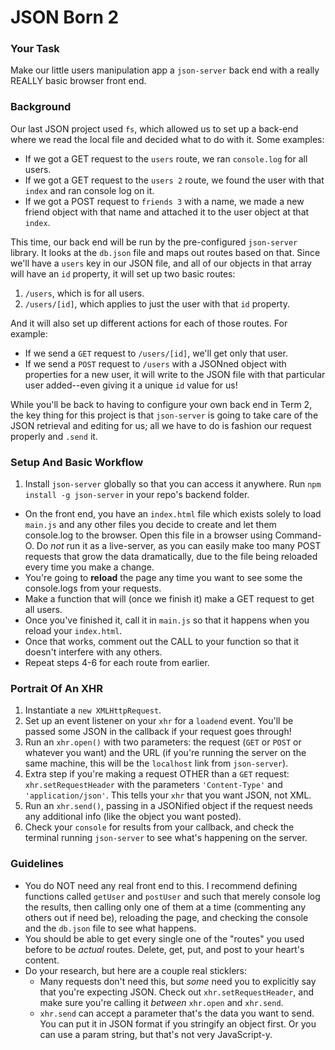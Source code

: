# JSON Born 2


### Your Task

Make our little users manipulation app a `json-server` back end with a really REALLY basic browser front end.


### Background

Our last JSON project used `fs`, which allowed us to set up a back-end where we read the local file and decided what to do with it. Some examples:

* If we got a GET request to the `users` route, we ran `console.log` for all users.
* If we got a GET request to the `users 2` route, we found the user with that `index` and ran console log on it.
* If we got a POST request to `friends 3` with a name, we made a new friend object with that name and attached it to the user object at that `index`.

This time, our back end will be run by the pre-configured `json-server` library. It looks at the `db.json` file and maps out routes based on that. Since we'll have a `users` key in our JSON file, and all of our objects in that array will have an `id` property, it will set up two basic routes:

1. `/users`, which is for all users.
2. `/users/[id]`, which applies to just the user with that `id` property.

And it will also set up different actions for each of those routes. For example:

* If we send a `GET` request to `/users/[id]`, we'll get only that user.
* If we send a `POST` request to `/users` with a JSONned object with properties for a new user, it will write to the JSON file with that particular user added--even giving it a unique `id` value for us!

While you'll be back to having to configure your own back end in Term 2, the key thing for this project is that `json-server` is going to take care of the JSON retrieval and editing for us; all we have to do is fashion our request properly and `.send` it.


### Setup And Basic Workflow

1. Install `json-server` globally so that you can access it anywhere. Run `npm install -g json-server` in your repo's backend folder.
* On the front end, you have an `index.html` file which exists solely to load `main.js` and any other files you decide to create and let them console.log to the browser. Open this file in a browser using Command-O. Do *not* run it as a live-server, as you can easily make too many POST requests that grow the data dramatically, due to the file being reloaded every time you make a change.
* You're going to **reload** the page any time you want to see some the console.logs from your requests.
* Make a function that will (once we finish it) make a GET request to get all users.
* Once you've finished it, call it in `main.js` so that it happens when you reload your `index.html`.
* Once that works, comment out the CALL to your function so that it doesn't interfere with any others.
* Repeat steps 4-6 for each route from earlier.


### Portrait Of An XHR

1. Instantiate a `new XMLHttpRequest`.
2. Set up an event listener on your `xhr` for a `loadend` event. You'll be passed some JSON in the callback if your request goes through!
3. Run an `xhr.open()` with two parameters: the request (`GET` or `POST` or whatever you want) and the URL (if you're running the server on the same machine, this will be the `localhost` link from `json-server`).
4. Extra step if you're making a request OTHER than a `GET` request: `xhr.setRequestHeader` with the parameters `'Content-Type'` and `'application/json'`. This tells your `xhr` that you want JSON, not XML.
5. Run an `xhr.send()`, passing in a JSONified object if the request needs any additional info (like the object you want posted).
6. Check your `console` for results from your callback, and check the terminal running `json-server` to see what's happening on the server.


### Guidelines

* You do NOT need any real front end to this. I recommend defining functions called `getUser` and `postUser` and such that merely console log the results, then calling only one of them at a time (commenting any others out if need be), reloading the page, and checking the console and the `db.json` file to see what happens.
* You should be able to get every single one of the "routes" you used before to be _actual_ routes. Delete, get, put, and post to your heart's content.
* Do your research, but here are a couple real sticklers:
  * Many requests don't need this, but _some_ need you to explicitly say that you're expecting JSON. Check out `xhr.setRequestHeader`, and make sure you're calling it _between_ `xhr.open` and `xhr.send`.
  * `xhr.send` can accept a parameter that's the data you want to send. You can put it in JSON format if you stringify an object first. Or you can use a param string, but that's not very JavaScript-y.
